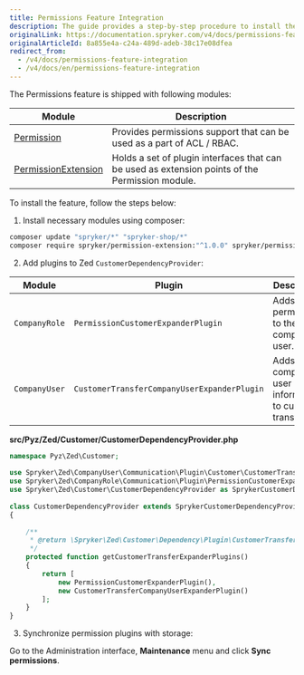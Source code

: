 ```yaml
---
title: Permissions Feature Integration
description: The guide provides a step-by-step procedure to install the Permissions feature into your project.
originalLink: https://documentation.spryker.com/v4/docs/permissions-feature-integration
originalArticleId: 8a855e4a-c24a-489d-adeb-38c17e08dfea
redirect_from:
  - /v4/docs/permissions-feature-integration
  - /v4/docs/en/permissions-feature-integration
---
```


The Permissions feature is shipped with following modules:

| Module | Description |
| --- | --- |
| [Permission](https://github.com/spryker/spryker/tree/master/Bundles/Permission) | Provides permissions support that can be used as a part of ACL / RBAC. |
| [PermissionExtension](https://github.com/spryker/spryker/tree/master/Bundles/PermissionExtension) | Holds a set of plugin interfaces that can be used as extension points of the Permission module. |

To install the feature, follow the steps below:
1. Install necessary modules using composer:

```bash
composer update "spryker/*" "spryker-shop/*"
composer require spryker/permission-extension:"^1.0.0" spryker/permission:"^1.0.0"
```

2. Add plugins to Zed `CustomerDependencyProvider`:


| Module | Plugin | Description | Method in Dependency Provider |
| --- | --- | --- | --- |
| `CompanyRole` | `PermissionCustomerExpanderPlugin` | Adds permissions to the company user. | `getCustomerTransferExpanderPlugins` |
| `CompanyUser` | `CustomerTransferCompanyUserExpanderPlugin` | Adds company user information to customer transfer. | `getCustomerTransferExpanderPlugins` |

**src/Pyz/Zed/Customer/CustomerDependencyProvider.php**

```php
namespace Pyz\Zed\Customer;
 
use Spryker\Zed\CompanyUser\Communication\Plugin\Customer\CustomerTransferCompanyUserExpanderPlugin;
use Spryker\Zed\CompanyRole\Communication\Plugin\PermissionCustomerExpanderPlugin;
use Spryker\Zed\Customer\CustomerDependencyProvider as SprykerCustomerDependencyProvider;
 
class CustomerDependencyProvider extends SprykerCustomerDependencyProvider
{
 
    /**
     * @return \Spryker\Zed\Customer\Dependency\Plugin\CustomerTransferExpanderPluginInterface[]
     */
    protected function getCustomerTransferExpanderPlugins()
    {
        return [
            new PermissionCustomerExpanderPlugin(),
            new CustomerTransferCompanyUserExpanderPlugin()
        ];
    }
}
```

3. Synchronize permission plugins with storage:

Go to the Administration interface, **Maintenance** menu and click **Sync permissions**.
 


